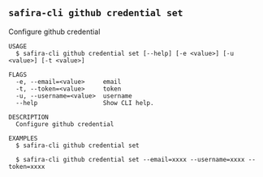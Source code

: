 <!-- order:18 -->
<!-- PLEASE! Don't edit this file, auto generated! -->

## `safira-cli github credential set`

Configure github credential

```
USAGE
  $ safira-cli github credential set [--help] [-e <value>] [-u <value>] [-t <value>]

FLAGS
  -e, --email=<value>     email
  -t, --token=<value>     token
  -u, --username=<value>  username
  --help                  Show CLI help.

DESCRIPTION
  Configure github credential

EXAMPLES
  $ safira-cli github credential set

  $ safira-cli github credential set --email=xxxx --username=xxxx --token=xxxx
```
